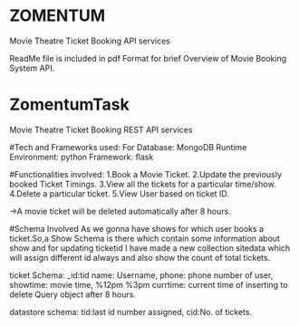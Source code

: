 # ZOMENTUM

Movie Theatre Ticket Booking API services

ReadMe file is included in pdf Format for brief Overview of Movie Booking System API.

# ZomentumTask
Movie Theatre Ticket Booking REST API services

#Tech and Frameworks used:
For Database: MongoDB
Runtime Environment: python
Framework: flask

#Functionalities involved:
1.Book a Movie Ticket.
2.Update the previously booked Ticket Timings.
3.View all the tickets for a particular time/show.
4.Delete a particular ticket.
5.View User based on ticket ID. 

->A movie ticket will be deleted automatically after 8 hours.

#Schema Involved
As we gonna have shows for which user books a ticket.So,a Show Schema
is there which contain some information about show and for updating
ticketid I have made a new collection sitedata which will assign different 
id always and also show the count of total tickets.

ticket Schema:
_id:tid
name: Username,
phone: phone number of user,
showtime: movie time,  %12pm %3pm
currtime: current time of inserting to delete Query object after 8 hours.

datastore schema:
tid:last id number assigned,
cid:No. of tickets.
